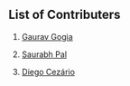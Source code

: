 ## List of Contributers
1. [Gaurav Gogia](https://github.com/DesmondANIMUS)
2. [Saurabh Pal](https://github.com/saurabhhpal)

4. [Diego Cezário](https://github.com/dcezario)